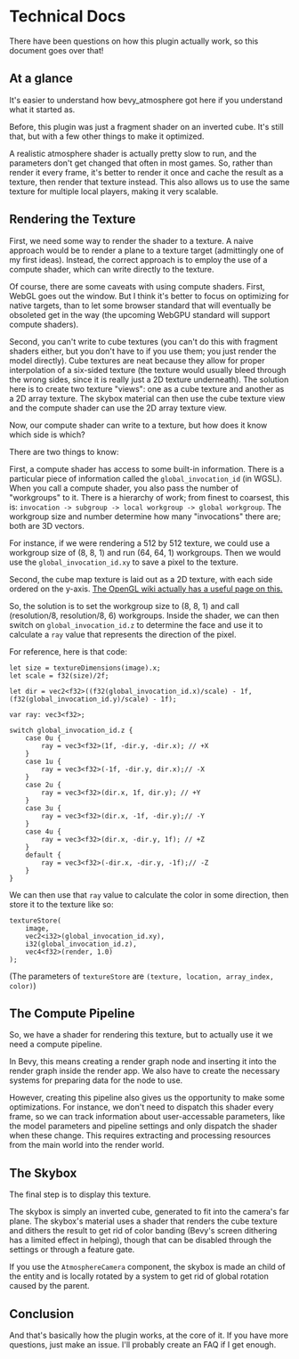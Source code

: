 # Technical Docs

There have been questions on how this plugin actually work, so this document goes over that!

## At a glance

It's easier to understand how bevy_atmosphere got here if you understand what it started as.

Before, this plugin was just a fragment shader on an inverted cube. It's still that, but with a few other things to make it optimized.

A realistic atmosphere shader is actually pretty slow to run, and the parameters don't get changed that often in most games.
So, rather than render it every frame, it's better to render it once and cache the result as a texture, then render that texture instead.
This also allows us to use the same texture for multiple local players, making it very scalable.

## Rendering the Texture

First, we need some way to render the shader to a texture.
A naive approach would be to render a plane to a texture target (admittingly one of my first ideas).
Instead, the correct approach is to employ the use of a compute shader, which can write directly to the texture.

Of course, there are some caveats with using compute shaders.
First, WebGL goes out the window. But I think it's better to focus on optimizing for native targets, than to let some browser standard that will eventually be obsoleted get in the way (the upcoming WebGPU standard will support compute shaders).

Second, you can't write to cube textures (you can't do this with fragment shaders either, but you don't have to if you use them; you just render the model directly).
Cube textures are neat because they allow for proper interpolation of a six-sided texture (the texture would usually bleed through the wrong sides, since it is really just a 2D texture underneath).
The solution here is to create two texture "views": one as a cube texture and another as a 2D array texture.
The skybox material can then use the cube texture view and the compute shader can use the 2D array texture view.

Now, our compute shader can write to a texture, but how does it know which side is which?

There are two things to know:

First, a compute shader has access to some built-in information.
There is a particular piece of information called the `global_invocation_id` (in WGSL).
When you call a compute shader, you also pass the number of "workgroups" to it.
There is a hierarchy of work; from finest to coarsest, this is: `invocation -> subgroup -> local workgroup -> global workgroup`.
The workgroup size and number determine how many "invocations" there are; both are 3D vectors.

For instance, if we were rendering a 512 by 512 texture, we could use a workgroup size of (8, 8, 1) and run (64, 64, 1) workgroups.
Then we would use the `global_invocation_id.xy` to save a pixel to the texture.

Second, the cube map texture is laid out as a 2D texture, with each side ordered on the y-axis.
[The OpenGL wiki actually has a useful page on this.](https://www.khronos.org/opengl/wiki/Cubemap_Texture)

So, the solution is to set the workgroup size to (8, 8, 1) and call (resolution/8, resolution/8, 6) workgroups.
Inside the shader, we can then switch on `global_invocation_id.z` to determine the face and use it to calculate a `ray` value that represents the direction of the pixel.

For reference, here is that code:
```wgsl
let size = textureDimensions(image).x;
let scale = f32(size)/2f;

let dir = vec2<f32>((f32(global_invocation_id.x)/scale) - 1f, (f32(global_invocation_id.y)/scale) - 1f);

var ray: vec3<f32>;

switch global_invocation_id.z {
    case 0u {
        ray = vec3<f32>(1f, -dir.y, -dir.x); // +X
    }
    case 1u {
        ray = vec3<f32>(-1f, -dir.y, dir.x);// -X
    }
    case 2u {
        ray = vec3<f32>(dir.x, 1f, dir.y); // +Y
    }
    case 3u {
        ray = vec3<f32>(dir.x, -1f, -dir.y);// -Y
    }
    case 4u {
        ray = vec3<f32>(dir.x, -dir.y, 1f); // +Z
    }
    default {
        ray = vec3<f32>(-dir.x, -dir.y, -1f);// -Z
    }
}
```

We can then use that `ray` value to calculate the color in some direction, then store it to the texture like so:

```wgsl
textureStore(
    image,
    vec2<i32>(global_invocation_id.xy),
    i32(global_invocation_id.z),
    vec4<f32>(render, 1.0)
);
```

(The parameters of `textureStore` are `(texture, location, array_index, color)`)

## The Compute Pipeline

So, we have a shader for rendering this texture, but to actually use it we need a compute pipeline.

In Bevy, this means creating a render graph node and inserting it into the render graph inside the render app.
We also have to create the necessary systems for preparing data for the node to use.

However, creating this pipeline also gives us the opportunity to make some optimizations.
For instance, we don't need to dispatch this shader every frame, so we can track information about user-accessable parameters, like the model parameters and pipeline settings and only dispatch the shader when these change.
This requires extracting and processing resources from the main world into the render world.

## The Skybox

The final step is to display this texture.

The skybox is simply an inverted cube, generated to fit into the camera's far plane.
The skybox's material uses a shader that renders the cube texture and dithers the result to get rid of color banding (Bevy's screen dithering has a limited effect in helping), though that can be disabled through the settings or through a feature gate.

If you use the `AtmosphereCamera` component, the skybox is made an child of the entity and is locally rotated by a system to get rid of global rotation caused by the parent.

## Conclusion

And that's basically how the plugin works, at the core of it. If you have more questions, just make an issue. I'll probably create an FAQ if I get enough.
